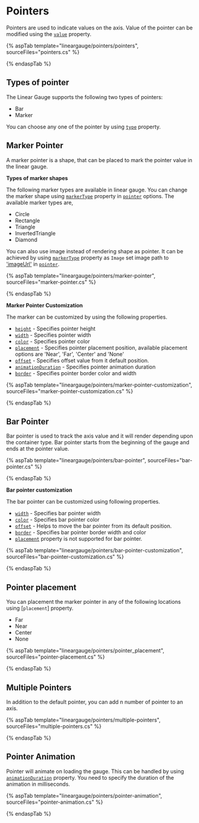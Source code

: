 # Pointers

Pointers are used to indicate values on the axis. Value of the pointer can be modified using the [`value`](https://help.syncfusion.com/cr/cref_files/aspnetcore-js2/Syncfusion.EJ2~Syncfusion.EJ2.LinearGauge.LinearGaugePointer~Value.html) property.

{% aspTab template="lineargauge/pointers/pointers", sourceFiles="pointers.cs" %}

{% endaspTab %}

## Types of pointer

The Linear Gauge supports the following two types of pointers:

* Bar
* Marker

You can choose any one of the pointer by using [`type`](https://help.syncfusion.com/cr/cref_files/aspnetcore-js2/Syncfusion.EJ2~Syncfusion.EJ2.LinearGauge.LinearGaugePointer~Type.html) property.

## Marker Pointer

A marker pointer is a shape, that can be placed to mark the pointer value in the linear gauge.

<b>Types of marker shapes</b>

The following marker types are available in linear gauge. You can change the marker shape using [`markerType`](https://help.syncfusion.com/cr/cref_files/aspnetcore-js2/Syncfusion.EJ2~Syncfusion.EJ2.LinearGauge.LinearGaugePointer~MarkerType.html) property in [`pointer`](https://help.syncfusion.com/cr/cref_files/aspnetcore-js2/Syncfusion.EJ2~Syncfusion.EJ2.LinearGauge.LinearGaugePointer.html) options. The available marker types are,

* Circle
* Rectangle
* Triangle
* InvertedTriangle
* Diamond

You can also use image instead of rendering shape as pointer. It can be achieved by using [`markerType`](https://help.syncfusion.com/cr/cref_files/aspnetcore-js2/Syncfusion.EJ2~Syncfusion.EJ2.LinearGauge.LinearGaugePointer~MarkerType.html) property as `Image` set image path to ['imageUrl'](https://help.syncfusion.com/cr/cref_files/aspnetcore-js2/Syncfusion.EJ2~Syncfusion.EJ2.LinearGauge.LinearGaugePointer~ImageUrl.html) in [`pointer`](https://help.syncfusion.com/cr/cref_files/aspnetcore-js2/Syncfusion.EJ2~Syncfusion.EJ2.LinearGauge.LinearGaugePointer.html).

{% aspTab template="lineargauge/pointers/marker-pointer", sourceFiles="marker-pointer.cs" %}

{% endaspTab %}

<!-- markdownlint-disable MD036 -->

**Marker Pointer Customization**

The marker can be customized by using the following properties.

* [`height`](https://help.syncfusion.com/cr/cref_files/aspnetcore-js2/Syncfusion.EJ2~Syncfusion.EJ2.LinearGauge.LinearGaugePointer~Height.html) - Specifies pointer height
* [`width`](https://help.syncfusion.com/cr/cref_files/aspnetcore-js2/Syncfusion.EJ2~Syncfusion.EJ2.LinearGauge.LinearGaugePointer~Width.html) - Specifies pointer width
* [`color`](https://help.syncfusion.com/cr/cref_files/aspnetcore-js2/Syncfusion.EJ2~Syncfusion.EJ2.LinearGauge.LinearGaugePointer~Color.html) - Specifies pointer color
* [`placement`](https://help.syncfusion.com/cr/cref_files/aspnetcore-js2/Syncfusion.EJ2~Syncfusion.EJ2.LinearGauge.LinearGaugePointer~Placement.html) - Specifies pointer placement position, available placement options are 'Near', 'Far', 'Center' and 'None'
* [`offset`](https://help.syncfusion.com/cr/cref_files/aspnetcore-js2/Syncfusion.EJ2~Syncfusion.EJ2.LinearGauge.LinearGaugePointer~Offset.html) - Specifies offset value from it default position.
* [`animationDuration`](https://help.syncfusion.com/cr/cref_files/aspnetcore-js2/Syncfusion.EJ2~Syncfusion.EJ2.LinearGauge.LinearGaugePointer~AnimationDuration.html) - Specifies pointer animation duration
* [`border`](https://help.syncfusion.com/cr/cref_files/aspnetcore-js2/Syncfusion.EJ2~Syncfusion.EJ2.LinearGauge.LinearGaugePointer~Border.html) - Specifies pointer border color and width

{% aspTab template="lineargauge/pointers/marker-pointer-customization", sourceFiles="marker-pointer-customization.cs" %}

{% endaspTab %}

## Bar Pointer

Bar pointer is used to track the axis value and it will render depending upon the container type. Bar pointer starts from the beginning of the gauge and ends at the pointer value.

{% aspTab template="lineargauge/pointers/bar-pointer", sourceFiles="bar-pointer.cs" %}

{% endaspTab %}

<!-- markdownlint-disable MD036 -->

**Bar pointer customization**

The bar pointer can be customized using following properties.

* [`width`](https://help.syncfusion.com/cr/cref_files/aspnetcore-js2/Syncfusion.EJ2~Syncfusion.EJ2.LinearGauge.LinearGaugePointer~Width.html) - Specifies bar pointer width
* [`color`](https://help.syncfusion.com/cr/cref_files/aspnetcore-js2/Syncfusion.EJ2~Syncfusion.EJ2.LinearGauge.LinearGaugePointer~Color.html) - Specifies bar pointer color
* [`offset`](https://help.syncfusion.com/cr/cref_files/aspnetcore-js2/Syncfusion.EJ2~Syncfusion.EJ2.LinearGauge.LinearGaugePointer~Offset.html) - Helps to move the bar pointer from its default position.
* [`border`](https://help.syncfusion.com/cr/cref_files/aspnetcore-js2/Syncfusion.EJ2~Syncfusion.EJ2.LinearGauge.LinearGaugePointer~Border.html) - Specifies bar pointer border width and color
* [`placement`](https://help.syncfusion.com/cr/cref_files/aspnetcore-js2/Syncfusion.EJ2~Syncfusion.EJ2.LinearGauge.LinearGaugePointer~Placement.html) property is not supported for bar pointer.

{% aspTab template="lineargauge/pointers/bar-pointer-customization", sourceFiles="bar-pointer-customization.cs" %}

{% endaspTab %}

## Pointer placement

You can placement the marker pointer in any of the following locations using [`placement`] property.

* Far
* Near
* Center
* None

{% aspTab template="lineargauge/pointers/pointer_placement", sourceFiles="pointer-placement.cs" %}

{% endaspTab %}

## Multiple Pointers

In addition to the default pointer, you can add n number of pointer to an axis.

{% aspTab template="lineargauge/pointers/multiple-pointers", sourceFiles="multiple-pointers.cs" %}

{% endaspTab %}

## Pointer Animation

Pointer will animate on loading the gauge. This can be handled by using
[`animationDuration`](https://help.syncfusion.com/cr/cref_files/aspnetcore-js2/Syncfusion.EJ2~Syncfusion.EJ2.LinearGauge.LinearGaugePointer~AnimationDuration.html) property. You need to specify the duration of the animation in milliseconds.

{% aspTab template="lineargauge/pointers/pointer-animation", sourceFiles="pointer-animation.cs" %}

{% endaspTab %}